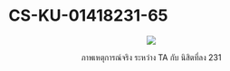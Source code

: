 # CS-KU-01418231-65


<p align="center">
   <img src="https://i.imgur.com/GJMw8BV.gif">
</p>

<p align="center"> ภาพเหตุการณ์จริง ระหว่าง TA กับ นิสิตที่ลง 231</p>